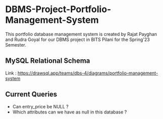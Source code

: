 # DBMS-Project-Portfolio-Management-System
This portfolio database management system is created by Rajat Payghan and Rudra Goyal for our DBMS project in BITS Pilani for the Spring'23 Semester.

## MySQL Relational Schema
Link : https://drawsql.app/teams/dbs-4/diagrams/portfolio-management-system


## Current Queries
- Can entry_price be NULL ?
- Which attributes can we have as null in this database ?